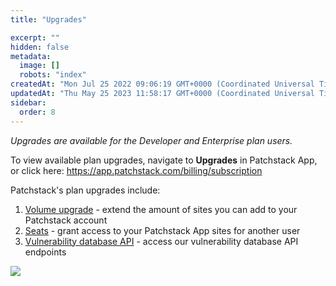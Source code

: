 ```yaml
---
title: "Upgrades"

excerpt: ""
hidden: false
metadata: 
  image: []
  robots: "index"
createdAt: "Mon Jul 25 2022 09:06:19 GMT+0000 (Coordinated Universal Time)"
updatedAt: "Thu May 25 2023 11:58:17 GMT+0000 (Coordinated Universal Time)"
sidebar:
  order: 8
---
```

_Upgrades are available for the Developer and Enterprise plan users._  

To view available plan upgrades, navigate to **Upgrades** in Patchstack App, or click here:
<a href="https://app.patchstack.com/billing/subscription" target="_blank">https://app.patchstack.com/billing/subscription</a>

Patchstack's plan upgrades include:

1. [Volume upgrade](/patchstack-app/upgrades/volume-upgrade/) - extend the amount of sites you can add to your Patchstack account
2. [Seats](/patchstack-app/upgrades/seats/) - grant access to your Patchstack App sites for another user
3. [Vulnerability database API](/patchstack-app/upgrades/vulnerability-database-api/) - access our vulnerability database API endpoints

![](@images/patchstack-upgrades.png)
